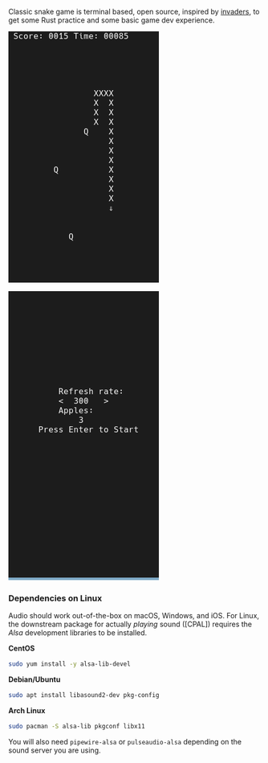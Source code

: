 Classic snake game is terminal based, open source, inspired by [invaders](https://github.com/CleanCut/invaders), to get some Rust practice and 
some basic game dev experience.

![Gameplay](https://github.com/konstcode/snake/blob/main/assets/gameplay.gif)

![Menu](https://github.com/konstcode/snake/blob/main/assets/menu.png)

### Dependencies on Linux

Audio should work out-of-the-box on macOS, Windows, and iOS.  For Linux, the
downstream package for actually _playing_ sound ([CPAL]) requires
the *Alsa* development libraries to be installed.

**CentOS**

```bash
sudo yum install -y alsa-lib-devel
```

**Debian/Ubuntu**

```bash
sudo apt install libasound2-dev pkg-config
```
**Arch Linux**

```bash
sudo pacman -S alsa-lib pkgconf libx11
```
You will also need `pipewire-alsa` or `pulseaudio-alsa` depending on the sound server you are using.
